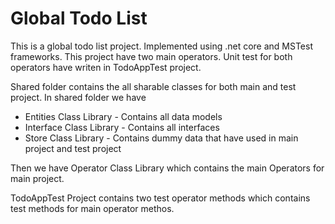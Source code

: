 # Global Todo List

This is a global todo list project. Implemented using .net core and MSTest frameworks. This project have two main operators. Unit test for both operators have writen in TodoAppTest project.

Shared folder contains the all sharable classes for both main and test project. In shared folder we have

- Entities Class Library - Contains all data models
- Interface Class Library - Contains all interfaces 
- Store Class Library - Contains dummy data that have used in main project and test project 

Then we have Operator Class Library which contains the main Operators for main project.

TodoAppTest Project contains two test operator methods which contains test methods for main operator methos.